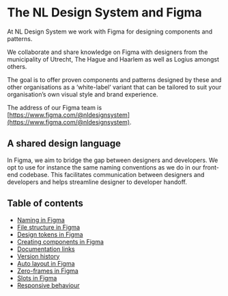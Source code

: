 # The NL Design System and Figma

At NL Design System we work with Figma for designing components and patterns.

We collaborate and share knowledge on Figma with designers from the municipality of Utrecht, The Hague and Haarlem as well as Logius amongst others.

The goal is to offer proven components and patterns designed by these and other organisations as a ‘white-label‘ variant that can be tailored to suit your organisation’s own visual style and brand experience.

The address of our Figma team is [https://www.figma.com/@nldesignsystem](https://www.figma.com/@nldesignsystem).

## A shared design language

In Figma, we aim to bridge the gap between designers and developers. We opt to use for instance the same naming conventions as we do in our front-end codebase. This facilitates communication between designers and developers and helps streamline designer to developer handoff. 

## Table of contents

- [Naming in Figma](figma-naming.md)
- [File structure in Figma](figma-file-structure.md)
- [Design tokens in Figma](figma-design-tokens.md)
- [Creating components in Figma](figma-components.md)
- [Documentation links](figma-documentation-links.md)
- [Version history](figma-version-history.md)
- [Auto layout in Figma](figma-autolayout.md)
- [Zero-frames in Figma](figma-zero-frames.md)
- [Slots in Figma](figma-slots.md)
- [Responsive behaviour](figma-responsive-behaviour.md)
